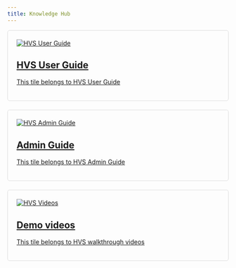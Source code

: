 ```yaml
---
title: Knowledge Hub
---
```

<div class="md-grid">
  <div class="md-cell md-cell--4">
    <a href="../HVS/HVS-How to use.md">
      <div class="md-card">
        <div class="md-card__media md-card__media--16:9">
          <img src="../assets/images/tile1.jpg" alt="HVS User Guide" style="max-width: 100%;"> </div>
        <div class="md-card__content">
          <h2 class="md-card__title">HVS User Guide</h2>
          <p class="md-card__description">This tile belongs to HVS User Guide</p>
        </div>
      </div>
    </a>
  </div>

  <div class="md-cell md-cell--4">
    <a href="../HVS/Page2.md">
      <div class="md-card">
        <div class="md-card__media md-card__media--16:9">
          <img src="../assets/images/tile2.jpg" alt="HVS Admin Guide" style="max-width: 100%;"> </div>
        <div class="md-card__content">
          <h2 class="md-card__title">Admin Guide</h2>
          <p class="md-card__description">This tile belongs to HVS Admin Guide</p>
        </div>
      </div>
    </a>
  </div>

  <div class="md-cell md-cell--4">
    <a href="../HVS/Page3.md">
      <div class="md-card">
        <div class="md-card__media md-card__media--16:9">
          <img src="../assets/images/tile3.jpg" alt="HVS Videos" style="max-width: 100%;"> </div>
        <div class="md-card__content">
          <h2 class="md-card__title">Demo videos</h2>
          <p class="md-card__description">This tile belongs to HVS walkthrough videos</p>
        </div>
      </div>
    </a>
  </div>
</div>

<style>
.md-grid {
  display: flex; /* Use flexbox for horizontal layout */
  flex-wrap: wrap; /* Allow tiles to wrap to the next row if needed */
  justify-content: space-between; /* Add space between tiles */
}

.md-cell {
  flex: 1; /* Allow cells to grow and shrink to fill available space */
  min-width: 300px; /* Set a minimum width for each tile */
  margin-bottom: 20px; /* Add vertical spacing between rows */
}

.md-card {
  border: 1px solid #ddd; /* Add a solid border with a light gray color */
  border-radius: 5px; /* Add rounded corners for a more polished look */
  padding: 20px; /* Add some padding inside the card for better content spacing */
}
</style>

